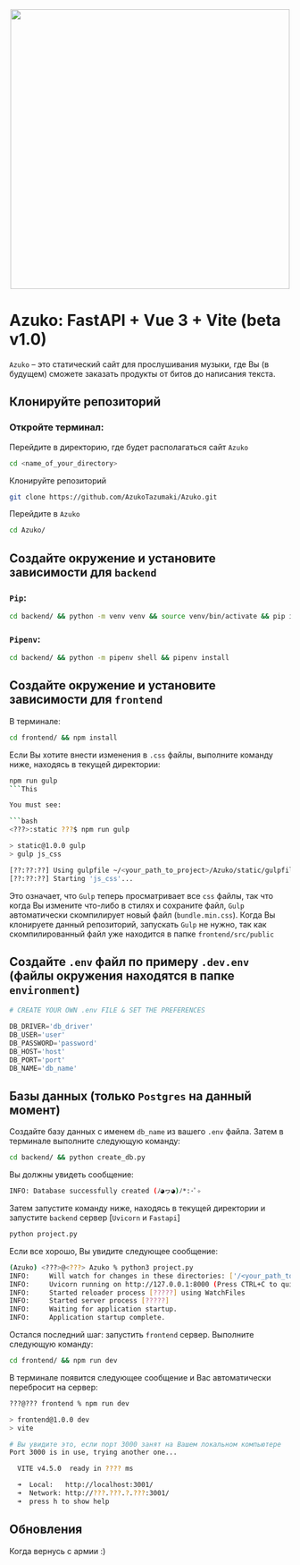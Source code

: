 

<div id="header" align="center">
  <img src="https://media.giphy.com/media/v1.Y2lkPTc5MGI3NjExdDFxdjIwZDcwa3JpdDFmOGYxcHFwbmI0bnV3bXg0OXdmaWhiZHZ0bCZlcD12MV9pbnRlcm5hbF9naWZfYnlfaWQmY3Q9Zw/oV7m7OaPe86aJzZwRC/giphy.gif" width="500"/>
</div>

# Azuko: FastAPI + Vue 3 + Vite (beta v1.0)

`Azuko` – это статический сайт для прослушивания музыки, где Вы (в будущем) сможете
заказать продукты от битов до написания текста.

## Клонируйте репозиторий

### Откройте терминал:

Перейдите в директорию, где будет располагаться сайт `Azuko`

```bash
cd <name_of_your_directory>
```

Клонируйте репозиторий

```bash
git clone https://github.com/AzukoTazumaki/Azuko.git
```

Перейдите в `Azuko`

```bash
cd Azuko/
```

## Создайте окружение и установите зависимости для `backend`

### `Pip`:

```bash
cd backend/ && python -m venv venv && source venv/bin/activate && pip install -r requirements.txt
```

### `Pipenv`:

```bash
cd backend/ && python -m pipenv shell && pipenv install
```

## Создайте окружение и установите зависимости для `frontend`

В терминале:

```bash
cd frontend/ && npm install
```

Если Вы хотите внести изменения в `.css` файлы, 
выполните команду ниже, находясь в текущей директории:

```bash
npm run gulp
```This 

You must see:

```bash
<???>:static ???$ npm run gulp

> static@1.0.0 gulp
> gulp js_css

[??:??:??] Using gulpfile ~/<your_path_to_project>/Azuko/static/gulpfile.js
[??:??:??] Starting 'js_css'...
```

Это означает, что `Gulp` теперь просматривает все `css` файлы, так что когда 
Вы измените что-либо в стилях и сохраните файл, `Gulp` автоматически скомпилирует 
новый файл (`bundle.min.css`). Когда Вы клонируете данный репозиторий, запускать `Gulp`
не нужно, так как скомпилированный файл уже находится в папке `frontend/src/public`

## Создайте `.env` файл по примеру `.dev.env` (файлы окружения находятся в папке `environment`)

```python
# CREATE YOUR OWN .env FILE & SET THE PREFERENCES

DB_DRIVER='db_driver'
DB_USER='user'
DB_PASSWORD='password'
DB_HOST='host'
DB_PORT='port'
DB_NAME='db_name'
```

## Базы данных (только `Postgres` на данный момент)

Создайте базу данных с именем `db_name` из вашего `.env` файла. 
Затем в терминале выполните следующую команду:

```bash
cd backend/ && python create_db.py
```

Вы должны увидеть сообщение:

```bash
INFO: Database successfully created (ﾉ◕ヮ◕)ﾉ*:･ﾟ✧
```

Затем запустите команду ниже, находясь в текущей директории и запустите 
`backend` сервер [`Uvicorn` и `Fastapi`]

```bash
python project.py
```

Если все хорошо, Вы увидите следующее сообщение:

```bash
(Azuko) <???>@<???> Azuko % python3 project.py 
INFO:     Will watch for changes in these directories: ['/<your_path_to_project>/Azuko']
INFO:     Uvicorn running on http://127.0.0.1:8000 (Press CTRL+C to quit)
INFO:     Started reloader process [?????] using WatchFiles
INFO:     Started server process [?????]
INFO:     Waiting for application startup.
INFO:     Application startup complete.
```

Остался последний шаг: запустить `frontend` сервер. Выполните следующую команду:

```bash
cd frontend/ && npm run dev
```

В терминале появится следующее сообщение и Вас автоматически перебросит на сервер:

```bash
???@??? frontend % npm run dev

> frontend@1.0.0 dev
> vite

# Вы увидите это, если порт 3000 занят на Вашем локальном компьютере
Port 3000 is in use, trying another one...

  VITE v4.5.0  ready in ???? ms

  ➜  Local:   http://localhost:3001/
  ➜  Network: http://???.???.?.???:3001/
  ➜  press h to show help

```

## Обновления
Когда вернусь с армии :)
